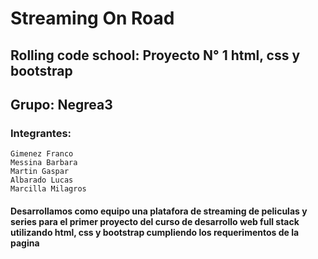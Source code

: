 # Streaming On Road

## Rolling code school: Proyecto N° 1 html, css y bootstrap
## Grupo: Negrea3
### Integrantes: 
    Gimenez Franco 
    Messina Barbara
    Martin Gaspar
    Albarado Lucas
    Marcilla Milagros 

#### Desarrollamos como equipo una platafora de streaming de peliculas y series para el primer proyecto del curso de desarrollo web full stack utilizando html, css y bootstrap cumpliendo los requerimentos de la pagina 
